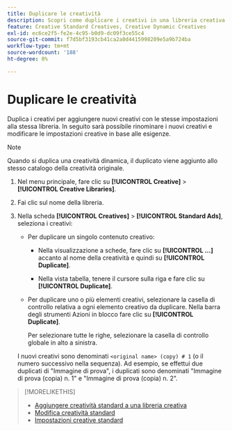 ```yaml
---
title: Duplicare le creatività
description: Scopri come duplicare i creativi in una libreria creativa.
feature: Creative Standard Creatives, Creative Dynamic Creatives
exl-id: ec6ce2f5-fe2e-4c95-b0d9-dc09f3ce55c4
source-git-commit: f7d5bf3193cb41ca2a0d4415998209e5a9b724ba
workflow-type: tm+mt
source-wordcount: '188'
ht-degree: 0%

---
```


# Duplicare le creatività

Duplica i creativi per aggiungere nuovi creativi con le stesse impostazioni alla stessa libreria. In seguito sarà possibile rinominare i nuovi creativi e modificare le impostazioni creative in base alle esigenze.

>[!NOTE]
>
>Quando si duplica una creatività dinamica, il duplicato viene aggiunto allo stesso catalogo della creatività originale.

1. Nel menu principale, fare clic su **[!UICONTROL Creative]** > **[!UICONTROL Creative Libraries]**.

1. Fai clic sul nome della libreria.

1. Nella scheda **[!UICONTROL Creatives]** > **[!UICONTROL Standard Ads]**, seleziona i creativi:

   * Per duplicare un singolo contenuto creativo:

      * Nella visualizzazione a schede, fare clic su **[!UICONTROL ...]** accanto al nome della creatività e quindi su **[!UICONTROL Duplicate]**.

      * Nella vista tabella, tenere il cursore sulla riga e fare clic su **[!UICONTROL Duplicate]**.

   * Per duplicare uno o più elementi creativi, selezionare la casella di controllo relativa a ogni elemento creativo da duplicare. Nella barra degli strumenti Azioni in blocco fare clic su **[!UICONTROL Duplicate]**.

     Per selezionare tutte le righe, selezionare la casella di controllo globale in alto a sinistra.

   I nuovi creativi sono denominati `<original name> (copy) # 1` (o il numero successivo nella sequenza). Ad esempio, se effettui due duplicati di &quot;Immagine di prova&quot;, i duplicati sono denominati &quot;Immagine di prova (copia) n. 1&quot; e &quot;Immagine di prova (copia) n. 2&quot;.

<!-- Add to TOC later when this feature is available to users:

>* [Edit dynamic creatives](creative-edit-dynamic.md)
>* [Dynamic ad settings](creative-settings-dynamic.md)
-->

>[!MORELIKETHIS]
>
>* [Aggiungere creatività standard a una libreria creativa](creative-add-standard.md)
>* [Modifica creatività standard](creative-edit-standard.md)
>* [Impostazioni creative standard](creative-settings-standard.md)

